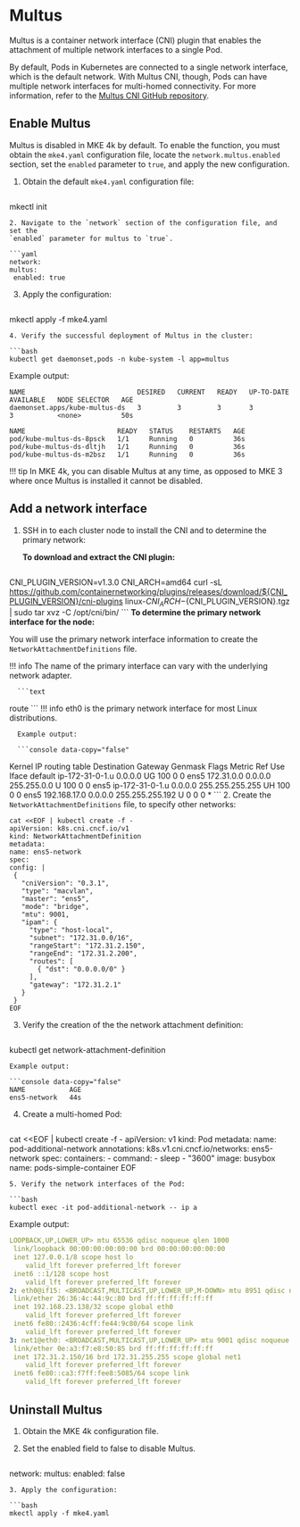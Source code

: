 # Multus

Multus is a container network interface (CNI) plugin that enables the
attachment of multiple network interfaces to a single Pod.

By default, Pods in Kubernetes are connected to a single network
interface, which is the default network. With Multus CNI, though, Pods can have
multiple network interfaces for multi-homed connectivity. For more information,
refer to the [Multus CNI GitHub repository](https://github.com/k8snetworkplumbingwg/multus-cni).

## Enable Multus

Multus is disabled in MKE 4k by default. To enable the function, you must
obtain the `mke4.yaml` configuration file, locate the `network.multus.enabled`
section, set the `enabled` parameter to `true`, and apply the new
configuration.

1. Obtain the default `mke4.yaml` configuration file:

   ```bash
mkectl init
   ```
2. Navigate to the `network` section of the configuration file, and set the
   `enabled` parameter for multus to `true`.

   ```yaml
network:
  multus:
    enabled: true
   ```
3. Apply the configuration:

   ```bash
mkectl apply -f mke4.yaml
   ```
4. Verify the successful deployment of Multus in the cluster:

   ```bash
kubectl get daemonset,pods -n kube-system -l app=multus
   ```
   Example output:

   ```console data-copy="false"
NAME                            DESIRED   CURRENT   READY   UP-TO-DATE   AVAILABLE   NODE SELECTOR   AGE
daemonset.apps/kube-multus-ds   3         3         3       3            3           <none>          50s

NAME                       READY   STATUS    RESTARTS   AGE
pod/kube-multus-ds-8psck   1/1     Running   0          36s
pod/kube-multus-ds-dltjh   1/1     Running   0          36s
pod/kube-multus-ds-m2bsz   1/1     Running   0          36s
   ```
!!! tip
    In MKE 4k, you can disable Multus at any time, as opposed to MKE 3 where once
    Multus is installed it cannot be disabled.

## Add a network interface

1. SSH in to each cluster node to install the CNI and to determine the primary
   network:

   **To download and extract the CNI plugin:**

      ```bash
CNI_PLUGIN_VERSION=v1.3.0
CNI_ARCH=amd64
curl -sL https://github.com/containernetworking/plugins/releases/download/${CNI_PLUGIN_VERSION}/cni-plugins linux-${CNI_ARCH}-${CNI_PLUGIN_VERSION}.tgz | sudo tar xvz -C /opt/cni/bin/
      ```
   **To determine the primary network interface for the node:**

   You will use the primary network interface information to create the `NetworkAttachmentDefinitions` file.

!!! info
    The name of the primary interface can vary with the underlying network adapter.

      ```text
route
      ```
!!! info
    eth0 is the primary network interface for most Linux distributions.

      Example output:

      ```console data-copy="false"
Kernel IP routing table
Destination     Gateway         Genmask         Flags Metric Ref    Use Iface
default         ip-172-31-0-1.u 0.0.0.0         UG    100    0        0 ens5
172.31.0.0      0.0.0.0         255.255.0.0     U     100    0        0 ens5
ip-172-31-0-1.u 0.0.0.0         255.255.255.255 UH    100    0        0 ens5
192.168.17.0    0.0.0.0         255.255.255.192 U     0      0        0 *
      ```
2. Create the `NetworkAttachmentDefinitions` file, to specify other networks:

   ```console data-copy="false"
cat <<EOF | kubectl create -f -
apiVersion: k8s.cni.cncf.io/v1
kind: NetworkAttachmentDefinition
metadata:
  name: ens5-network
spec:
  config: |
    {
      "cniVersion": "0.3.1",
      "type": "macvlan",
      "master": "ens5",
      "mode": "bridge",
      "mtu": 9001,
      "ipam": {
        "type": "host-local",
        "subnet": "172.31.0.0/16",
        "rangeStart": "172.31.2.150",
        "rangeEnd": "172.31.2.200",
        "routes": [
          { "dst": "0.0.0.0/0" }
        ],
        "gateway": "172.31.2.1"
      }
    }
EOF
   ```
3. Verify the creation of the the network attachment definition:

   ```bash
kubectl get network-attachment-definition
   ```
   Example output:

   ```console data-copy="false"
NAME           AGE
ens5-network   44s
   ```
4. Create a multi-homed Pod:

   ```console data-copy="false"
cat <<EOF | kubectl create -f -
apiVersion: v1
kind: Pod
metadata:
  name: pod-additional-network
  annotations:
    k8s.v1.cni.cncf.io/networks: ens5-network
spec:
  containers:
    - command:
        - sleep
        - "3600"
      image: busybox
      name: pods-simple-container
EOF
   ```
5. Verify the network interfaces of the Pod:

   ```bash
kubectl exec -it pod-additional-network -- ip a
   ```
   Example output:

   ```yaml
LOOPBACK,UP,LOWER_UP> mtu 65536 qdisc noqueue qlen 1000
    link/loopback 00:00:00:00:00:00 brd 00:00:00:00:00:00
    inet 127.0.0.1/8 scope host lo
       valid_lft forever preferred_lft forever
    inet6 ::1/128 scope host
       valid_lft forever preferred_lft forever
2: eth0@if15: <BROADCAST,MULTICAST,UP,LOWER_UP,M-DOWN> mtu 8951 qdisc noqueue qlen 1000
    link/ether 26:36:4c:44:9c:80 brd ff:ff:ff:ff:ff:ff
    inet 192.168.23.138/32 scope global eth0
       valid_lft forever preferred_lft forever
    inet6 fe80::2436:4cff:fe44:9c80/64 scope link
       valid_lft forever preferred_lft forever
3: net1@eth0: <BROADCAST,MULTICAST,UP,LOWER_UP> mtu 9001 qdisc noqueue
    link/ether 0e:a3:f7:e8:50:85 brd ff:ff:ff:ff:ff:ff
    inet 172.31.2.150/16 brd 172.31.255.255 scope global net1
       valid_lft forever preferred_lft forever
    inet6 fe80::ca3:f7ff:fee8:5085/64 scope link
       valid_lft forever preferred_lft forever
   ```
## Uninstall Multus

1. Obtain the MKE 4k configuration file.

2. Set the enabled field to false to disable Multus.

   ```yaml
network:
  multus:
    enabled: false
   ```
3. Apply the configuration:

   ```bash
mkectl apply -f mke4.yaml
   ```